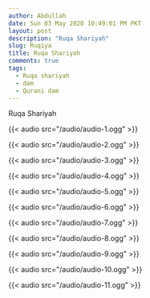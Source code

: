 ```yaml
---
author: Abdullah
date: Sun 03 May 2020 10:49:01 PM PKT
layout: post
description: "Ruqa Shariyah"
slug: Ruqiya
title: Ruqa Shariyah
comments: true
tags:
  - Ruqa shariyah
  - dam
  - Qurani dam
---
```


Ruqa Shariyah


{{< audio src="/audio/audio-1.ogg" >}}

{{< audio src="/audio/audio-2.ogg" >}}

{{< audio src="/audio/audio-3.ogg" >}}

{{< audio src="/audio/audio-4.ogg" >}}

{{< audio src="/audio/audio-5.ogg" >}}

{{< audio src="/audio/audio-6.ogg" >}}

{{< audio src="/audio/audio-7.ogg" >}}

{{< audio src="/audio/audio-8.ogg" >}}

{{< audio src="/audio/audio-9.ogg" >}}

{{< audio src="/audio/audio-10.ogg" >}}

{{< audio src="/audio/audio-11.ogg" >}}

